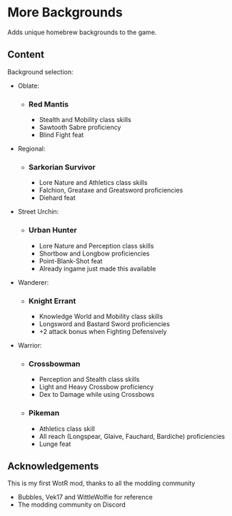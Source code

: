 # More Backgrounds

Adds unique homebrew backgrounds to the game.

## Content

Background selection:
* Oblate:
  * ### Red Mantis
    * Stealth and Mobility class skills
    * Sawtooth Sabre proficiency
    * Blind Fight feat

* Regional:
  * ### Sarkorian Survivor
    * Lore Nature and Athletics class skills
    * Falchion, Greataxe and Greatsword proficiencies
    * Diehard feat

* Street Urchin:
  * ### Urban Hunter 
    * Lore Nature and Perception class skills
    * Shortbow and Longbow proficiencies
    * Point-Blank-Shot feat
    * Already ingame just made this available
   
* Wanderer:
  * ### Knight Errant
    * Knowledge World and Mobility class skills
    * Longsword and Bastard Sword proficiencies
    * +2 attack bonus when Fighting Defensively

* Warrior:
  * ### Crossbowman
    * Perception and Stealth class skills
    * Light and Heavy Crossbow proficiency
    * Dex to Damage while using Crossbows

  * ### Pikeman
    * Athletics class skill
    * All reach (Longspear, Glaive, Fauchard, Bardiche) proficiencies
    * Lunge feat


## Acknowledgements

This is my first WotR mod, thanks to all the modding community 
* Bubbles, Vek17 and WittleWolfie for reference
* The modding community on Discord
